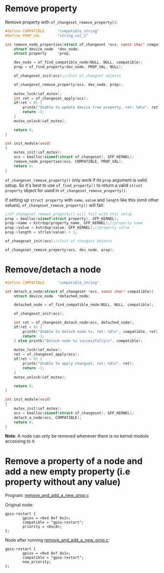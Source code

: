 # Remove property

Remove property with ``of_changeset_remove_property()``:

```c
#define COMPATIBLE    	"compatible_string"
#define PROP_VAL     	"string_val_1"

int remove_node_properties(struct of_changeset *ocs, const char* compatible, const char* property_name){
	struct device_node  *dev_node;
	struct property  	*prop;

	dev_node = of_find_compatible_node(NULL, NULL, compatible);
	prop = of_find_property(dev_node, PROP_VAL, NULL);

	of_changeset_init(ocs);//Init of_changset objects

	of_changeset_remove_property(ocs, dev_node, prop);
	
	mutex_lock(&of_mutex);
	int ret = of_changeset_apply(ocs);
	if(ret < 0) {
		printk("Unable to update device tree property, ret: %d\n", ret);
		return -1;
	}
	mutex_unlock(&of_mutex);

	return 0; 
}

int init_module(void)
{
	mutex_init(&of_mutex);
    ocs = kmalloc(sizeof(struct of_changeset), GFP_KERNEL);
	remove_node_properties(ocs, COMPATIBLE, PROP_VAL);	
	return 0;
}
```

``of_changeset_remove_property()`` only work if its ``prop`` argument is valid setup. So it's best to use ``of_find_property()`` to return a valid ``struct property`` object for used in ``of_changeset_remove_property()``.

If setting up ``struct property`` with ``name``, ``value`` and ``length`` like this (omit other values), ``of_changeset_remove_property()`` will fail:

```c
//of_changeset_remove_property() will fail with this setup
prop = kmalloc(sizeof(struct property), GFP_KERNEL);
prop->name = kstrdup(property_name, GFP_KERNEL);//property name
prop->value = kstrdup(value, GFP_KERNEL);//property value
prop->length = strlen(value) + 1;

of_changeset_init(ocs);//Init of_changset objects

of_changeset_remove_property(ocs, dev_node, prop);
```

# Remove/detach a node

```c
#define COMPATIBLE    	"compatible_string"

int detach_a_node(struct of_changeset *ocs, const char* compatible){
	struct device_node  *detached_node;

	detached_node = of_find_compatible_node(NULL, NULL, compatible);

	of_changeset_init(ocs);

	int ret = of_changeset_detach_node(ocs, detached_node);
	if(ret < 0) {
		printk("Unable to detach node %s, ret: %d\n", compatible, ret);
		return -1;
	} else printk("Detach node %s successfully\n", compatible);
	
	mutex_lock(&of_mutex);
	ret = of_changeset_apply(ocs);
	if(ret < 0) {
		printk("Unable to apply changset, ret: %d\n", ret);
		return -1;
	}
	mutex_unlock(&of_mutex);

	return 0; 
}

int init_module(void)
{
	mutex_init(&of_mutex);
    ocs = kmalloc(sizeof(struct of_changeset), GFP_KERNEL);
	detach_a_node(ocs, COMPATIBLE);	
	return 0;
}
```

**Note**: A node can only be removed whenever there is no kernel module accessing to it.
# Remove a property of a node and add a new empty property (i.e property without any value)

Program: [remove_and_add_a_new_prop.c](remove_and_add_a_new_prop.c)

Original node:

```
gpio-restart {
        gpios = <0x4 0xf 0x1>;
        compatible = "gpio-restart";
        priority = <0xc8>;
};
```
Node after running [remove_and_add_a_new_prop.c](remove_and_add_a_new_prop.c):
```
gpio-restart {
		gpios = <0x4 0xf 0x1>;
		compatible = "gpio-restart";
		new_priority;
};
```
